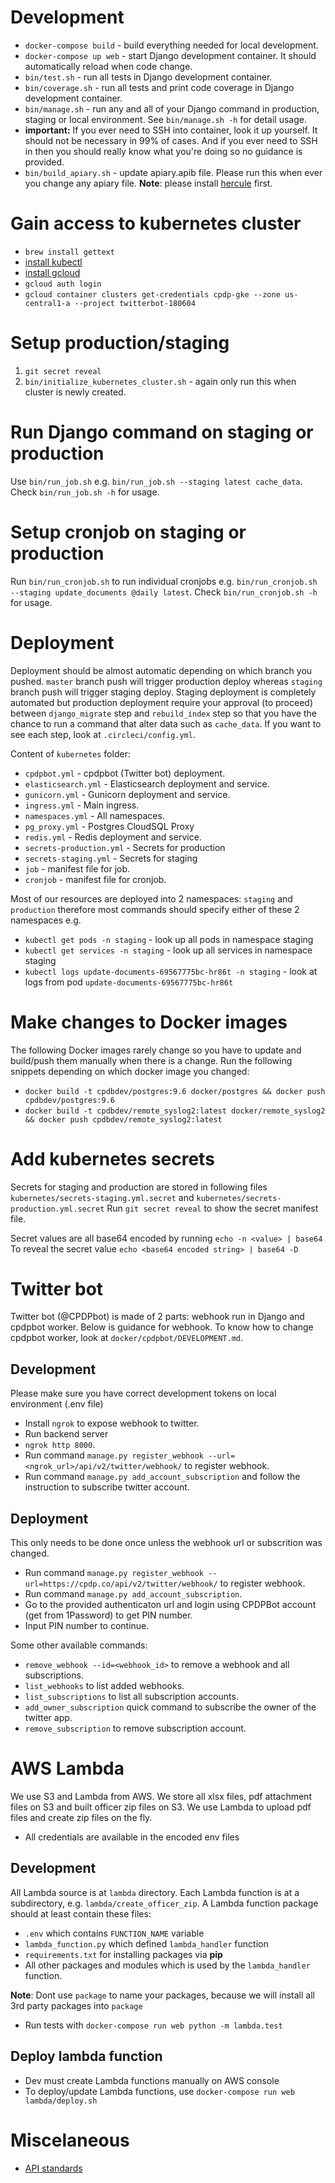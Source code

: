 


# Development

- `docker-compose build` - build everything needed for local development.
- `docker-compose up web` - start Django development container. It should automatically reload when code change.
- `bin/test.sh` - run all tests in Django development container.
- `bin/coverage.sh` - run all tests and print code coverage in Django development container.
- `bin/manage.sh` - run any and all of your Django command in production, staging or local environment. See `bin/manage.sh -h` for detail usage.
- **important:** If you ever need to SSH into container, look it up yourself. It should not be necessary in 99% of cases. And if you ever need to SSH in then you should really know what you're doing so no guidance is provided.
- `bin/build_apiary.sh` - update apiary.apib file. Please run this when ever you change any apiary file. **Note**: please install [hercule](https://github.com/jamesramsay/hercule) first.

# Gain access to kubernetes cluster

- `brew install gettext`
- [install kubectl](https://kubernetes.io/docs/tasks/tools/install-kubectl/)
- [install gcloud](https://cloud.google.com/sdk/docs/downloads-interactive)
- `gcloud auth login`
- `gcloud container clusters get-credentials cpdp-gke --zone us-central1-a --project twitterbot-180604`

# Setup production/staging

1. `git secret reveal`
2. `bin/initialize_kubernetes_cluster.sh` - again only run this when cluster is newly created.

# Run Django command on staging or production

Use `bin/run_job.sh` e.g. `bin/run_job.sh --staging latest cache_data`. Check `bin/run_job.sh -h` for usage.

# Setup cronjob on staging or production

Run `bin/run_cronjob.sh` to run individual cronjobs e.g. `bin/run_cronjob.sh --staging update_documents @daily latest`. Check `bin/run_cronjob.sh -h` for usage.

# Deployment

Deployment should be almost automatic depending on which branch you pushed. `master` branch push will trigger production deploy whereas `staging` branch push will trigger staging deploy. Staging deployment is completely automated but production deployment require your approval (to proceed) between `django_migrate` step and `rebuild_index` step so that you have the chance to run a command that alter data such as `cache_data`. If you want to see each step, look at `.circleci/config.yml`.

Content of `kubernetes` folder:
- `cpdpbot.yml` - cpdpbot (Twitter bot) deployment.
- `elasticsearch.yml` - Elasticsearch deployment and service.
- `gunicorn.yml` - Gunicorn deployment and service.
- `ingress.yml` - Main ingress.
- `namespaces.yml` - All namespaces.
- `pg_proxy.yml` - Postgres CloudSQL Proxy
- `redis.yml` - Redis deployment and service.
- `secrets-production.yml` - Secrets for production
- `secrets-staging.yml` - Secrets for staging
- `job` - manifest file for job.
- `cronjob` - manifest file for cronjob.

Most of our resources are deployed into 2 namespaces: `staging` and `production` therefore most commands should specify either of these 2 namespaces e.g.
- `kubectl get pods -n staging` - look up all pods in namespace staging
- `kubectl get services -n staging` - look up all services in namespace staging
- `kubectl logs update-documents-69567775bc-hr86t -n staging` - look at logs from pod `update-documents-69567775bc-hr86t`

# Make changes to Docker images

The following Docker images rarely change so you have to update and build/push them manually when there is a change. Run the following snippets depending on which docker image you changed:

- `docker build -t cpdbdev/postgres:9.6 docker/postgres && docker push cpdbdev/postgres:9.6`
- `docker build -t cpdbdev/remote_syslog2:latest docker/remote_syslog2 && docker push cpdbdev/remote_syslog2:latest`

# Add kubernetes secrets

Secrets for staging and production are stored in following files `kubernetes/secrets-staging.yml.secret` and `kubernetes/secrets-production.yml.secret`
Run `git secret reveal` to show the secret manifest file.

Secret values are all base64 encoded by running `echo -n <value> | base64`
To reveal the secret value `echo <base64 encoded string> | base64 -D`

# Twitter bot

Twitter bot (@CPDPbot) is made of 2 parts: webhook run in Django and cpdpbot worker. Below is guidance for webhook. To know how to change cpdpbot worker, look at `docker/cpdpbot/DEVELOPMENT.md`.

## Development
Please make sure you have correct development tokens on local environment (.env file)
- Install `ngrok` to expose webhook to twitter.
- Run backend server
- `ngrok http 8000`.
- Run command `manage.py register_webhook --url=<ngrok_url>/api/v2/twitter/webhook/` to register webhook.
- Run command `manage.py add_account_subscription` and follow the instruction to subscribe twitter account.

## Deployment
This only needs to be done once unless the webhook url or subscrition was changed.
- Run command `manage.py register_webhook --url=https://cpdp.co/api/v2/twitter/webhook/` to register webhook.
- Run command `manage.py add_account_subscription`.
- Go to the provided authenticaton url and login using CPDPBot account (get from 1Password) to get PIN number.
- Input PIN number to continue.

Some other available commands:
- `remove_webhook --id=<webhook_id>` to remove a webhook and all subscriptions.
- `list_webhooks` to list added webhooks.
- `list_subscriptions` to list all subscription accounts.
- `add_owner_subscription` quick command to subscribe the owner of the twitter app.
- `remove_subscription` to remove subscription account.

# AWS Lambda
We use S3 and Lambda from AWS. We store all xlsx files, pdf attachment files on S3 and built officer zip files on S3. We use Lambda to upload pdf files and create zip files on the fly. 
- All credentials are available in the encoded env files

## Development
All Lambda source is at `lambda` directory. Each Lambda function is at a subdirectory, e.g. `lambda/create_officer_zip`.
A Lambda function package should at least contain these files:
- `.env` which contains `FUNCTION_NAME` variable
- `lambda_function.py` which defined `lambda_handler` function
- `requirements.txt` for installing packages via **pip**
- All other packages and modules which is used by the `lambda_handler` function. 

**Note**: Dont use `package` to name your packages, because we will install all 3rd party packages into `package`

- Run tests with `docker-compose run web python -m lambda.test`

## Deploy lambda function
- Dev must create Lambda functions manually on AWS console
- To deploy/update Lambda functions, use `docker-compose run web lambda/deploy.sh`

# Miscelaneous

- [API standards](docs/api-standards.md)
